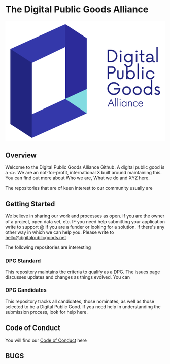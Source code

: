 # The Digital Public Goods Alliance
![DPG Cover Photo](https://github.com/DPGAlliance/.github/blob/main/profile/logo.png)

## Overview

Welcome to the Digital Public Goods Alliance Github. A digital public good is a <>. We are an not-for-profit, international X built around maintaining this. You can find out more about Who we are, What we do and XYZ here.

The repositories that are of keen interest to our community usually are

## Getting Started

We believe in sharing our work and processes as open. If you are the owner of a project, open data set, etc. IF you need help submitting your application write to support @ 
If you are a funder or looking for a solution. If there's any other way in which we can help you. Please write to hello@digitalpublicgoods.net

The following repositories are interesting



### DPG Standard
This repository maintains the criteria to qualify as a DPG. The issues page discusses updates and changes as things evolved. 
You can 

### DPG Candidates

This repository tracks all candidates, those nominates, as well as those selected to be a Digital Public Good. If you need help in understanding the submission process, look for help here.


## Code of Conduct

You will find our [Code of Conduct](link.md) here

## BUGS
